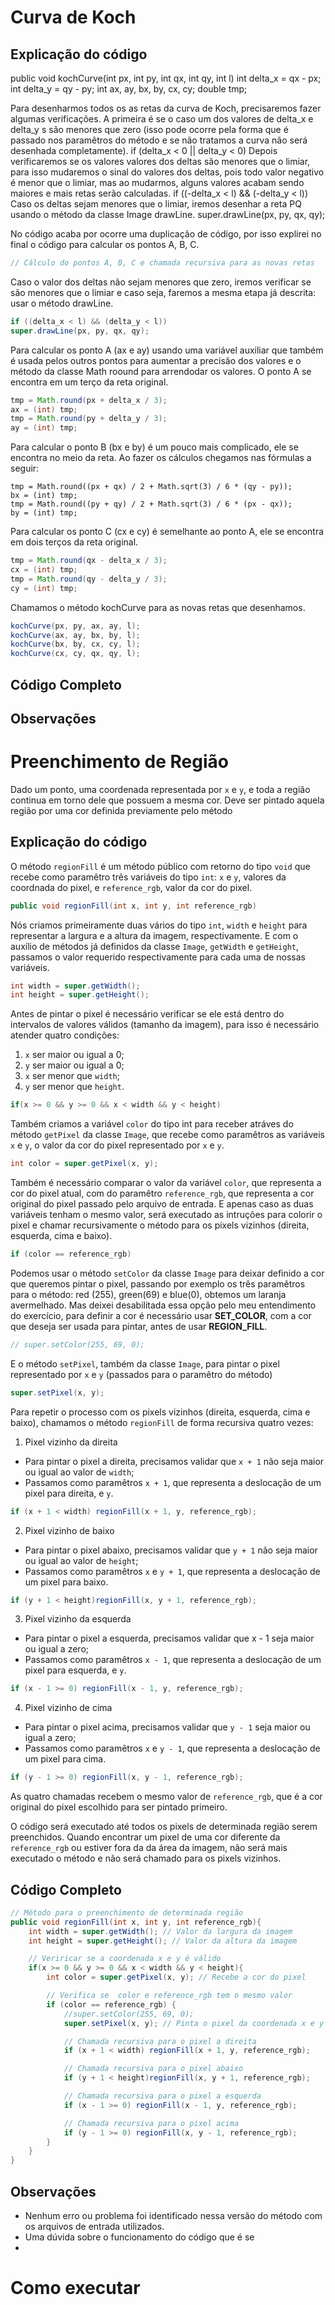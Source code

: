 # Curva de Koch

## Explicação do código
public void kochCurve(int px, int py, int qx, int qy, int l)
int delta_x = qx - px;
int delta_y = qy - py;
int ax, ay, bx, by, cx, cy;
double tmp;  

Para desenharmos todos os as retas da curva de Koch, precisaremos fazer algumas verificações. A primeira é se o caso um dos valores de delta_x e delta_y s
são menores que zero (isso pode ocorre pela forma que é passado nos paramêtros do método e se não tratamos a curva não será desenhada completamente).
if (delta_x < 0 || delta_y < 0) 
Depois verificaremos se os valores valores dos deltas são menores que o limiar, para isso mudaremos o sinal do valores dos deltas, pois todo valor negativo é menor que o limiar, mas ao mudarmos, alguns valores acabam sendo maiores e mais retas serão calculadas.
if ((-delta_x < l) && (-delta_y < l))
Caso os deltas sejam menores que o limiar, iremos desenhar a reta PQ usando o método da classe Image drawLine.
super.drawLine(px, py, qx, qy);

No código acaba por ocorre uma duplicação de código, por isso explirei no final o código para calcular os pontos A, B, C.
```Java
// Cálculo do pontos A, B, C e chamada recursiva para as novas retas
```

Caso o valor dos deltas não sejam menores que zero, iremos verificar se são menores que o limiar e caso seja, faremos a mesma etapa já descrita: usar o método drawLine.
```Java
if ((delta_x < l) && (delta_y < l))
super.drawLine(px, py, qx, qy);
```

Para calcular os ponto A (ax e ay) usando uma variável auxiliar que também é usada pelos outros pontos para aumentar a precisão dos valores e o método da classe Math roound para arrendodar os valores. O ponto A se encontra em um terço da reta original.
```Java
tmp = Math.round(px + delta_x / 3);
ax = (int) tmp;
tmp = Math.round(py + delta_y / 3);
ay = (int) tmp;
```
Para calcular o ponto B (bx e by) é um pouco mais complicado, ele se encontra no meio da reta. Ao fazer os cálculos chegamos nas fórmulas a seguir:
```
tmp = Math.round((px + qx) / 2 + Math.sqrt(3) / 6 * (qy - py));
bx = (int) tmp;
tmp = Math.round((py + qy) / 2 + Math.sqrt(3) / 6 * (px - qx));
by = (int) tmp;
```

Para calcular os ponto C (cx e cy) é semelhante ao ponto A, ele se encontra em dois terços da reta original.
```Java
tmp = Math.round(qx - delta_x / 3);
cx = (int) tmp;
tmp = Math.round(qy - delta_y / 3);
cy = (int) tmp;
```

Chamamos o método kochCurve para as novas retas que desenhamos.
```Java
kochCurve(px, py, ax, ay, l);
kochCurve(ax, ay, bx, by, l);
kochCurve(bx, by, cx, cy, l);
kochCurve(cx, cy, qx, qy, l);
```
## Código Completo
## Observações

# Preenchimento de Região
Dado um ponto, uma coordenada representada por `x` e `y`, e toda a região continua em torno dele que possuem a mesma cor. Deve ser pintado aquela região por uma cor definida previamente pelo método 

## Explicação do código
O método `regionFill` é um método público com retorno do tipo `void` que recebe como paramêtro três variáveis do tipo `int`: `x` e `y`, valores da coordnada do pixel, e `reference_rgb`, valor da cor do pixel.
```Java
public void regionFill(int x, int y, int reference_rgb)
```
Nós criamos primeiramente duas vários do tipo `int`, `width` e `height` para representar a largura e a altura da imagem, respectivamente. E com o auxílio de métodos já definidos da classe `Image`, `getWidth` e `getHeight`, passamos o valor requerido respectivamente para cada uma de nossas variáveis.
```Java
int width = super.getWidth();
int height = super.getHeight();
```

Antes de pintar o pixel é necessário verificar se ele está dentro do intervalos de valores válidos (tamanho da imagem), para isso é necessário atender quatro condições:
1. `x` ser maior ou igual a 0;
2. `y` ser maior ou igual a 0;
3. `x` ser menor que `width`;
4. `y` ser menor que `height`.
```Java
if(x >= 0 && y >= 0 && x < width && y < height)
```

Também criamos a variável `color` do tipo int para receber atráves do método `getPixel` da classe `Image`, que recebe como paramêtros as variáveis `x` e `y`, o valor da cor do pixel representado por `x` e `y`.
```Java
int color = super.getPixel(x, y);
```

Também é necessário comparar o valor da variável `color`, que representa a cor do pixel atual, com do paramêtro `reference_rgb`, que representa a cor original do pixel passado pelo arquivo de entrada. E apenas caso as duas variáveis tenham o mesmo valor, será executado as intruções para colorir o pixel e chamar recursivamente o método para os pixels vizinhos (direita, esquerda, cima e baixo).
```Java
if (color == reference_rgb)
```

Podemos usar o método `setColor` da classe `Image` para deixar definido a cor que queremos pintar o pixel, passando por exemplo os três paramêtros para o método: red (255), green(69) e blue(0), obtemos um laranja avermelhado. Mas deixei desabilitada essa opção pelo meu entendimento do exercício, para definir a cor é necessário usar **SET_COLOR**, com a cor que deseja ser usada para pintar, antes de usar **REGION_FILL**.
```Java
// super.setColor(255, 69, 0);
```

E o método `setPixel`, também da classe `Image`, para pintar o pixel representado por `x` e `y` (passados para o paramêtro do método)
```Java
super.setPixel(x, y);
```

Para repetir o processo com os pixels vizinhos (direita, esquerda, cima e baixo), chamamos o método `regionFill` de forma recursiva quatro vezes:
1. Pixel vizinho da direita
- Para pintar o pixel a direita, precisamos validar que `x + 1` não seja maior ou igual ao valor de `width`;
- Passamos como paramêtros `x + 1`, que representa a deslocação de um pixel para direita, e `y`.
```Java
if (x + 1 < width) regionFill(x + 1, y, reference_rgb);
```

2. Pixel vizinho de baixo
- Para pintar o pixel abaixo, precisamos validar que `y + 1` não seja maior ou igual ao valor de `height`;
- Passamos como paramêtros `x` e `y + 1`, que representa a deslocação de um pixel para baixo.
```Java
if (y + 1 < height)regionFill(x, y + 1, reference_rgb);
```
    
3. Pixel vizinho da esquerda
- Para pintar o pixel a esquerda, precisamos validar que x - 1 seja maior ou igual a zero;
- Passamos como paramêtros `x - 1`, que representa a deslocação de um pixel para esquerda, e `y`.
```Java
if (x - 1 >= 0) regionFill(x - 1, y, reference_rgb);
```
    
4. Pixel vizinho de cima
- Para pintar o pixel acima, precisamos validar que `y - 1` seja maior ou igual a zero;
- Passamos como paramêtros `x` e `y - 1`, que representa a deslocação de um pixel para cima.
```Java
if (y - 1 >= 0) regionFill(x, y - 1, reference_rgb);
```    

As quatro chamadas recebem o mesmo valor de `reference_rgb`, que é a cor original do pixel escolhido para ser pintado primeiro.

O código será executado até todos os pixels de determinada região serem preenchidos. Quando encontrar um pixel de uma cor diferente da `reference_rgb` ou estiver fora da da área da imagem, não será mais executado o método e não será chamado para os pixels vizinhos.

## Código Completo
```Java
// Método para o preenchimento de determinada região
public void regionFill(int x, int y, int reference_rgb){
    int width = super.getWidth(); // Valor da largura da imagem
    int height = super.getHeight(); // Valor da altura da imagem

    // Veriricar se a coordenada x e y é válido
    if(x >= 0 && y >= 0 && x < width && y < height){
        int color = super.getPixel(x, y); // Recebe a cor do pixel

        // Verifica se  color e reference_rgb tem o mesmo valor
        if (color == reference_rgb) {
            //super.setColor(255, 69, 0);
            super.setPixel(x, y); // Pinta o pixel da coordenada x e y

            // Chamada recursiva para o pixel a direita
            if (x + 1 < width) regionFill(x + 1, y, reference_rgb);

            // Chamada recursiva para o pixel abaixo
            if (y + 1 < height)regionFill(x, y + 1, reference_rgb); 

            // Chamada recursiva para o pixel a esquerda
            if (x - 1 >= 0) regionFill(x - 1, y, reference_rgb);

            // Chamada recursiva para o pixel acima
            if (y - 1 >= 0) regionFill(x, y - 1, reference_rgb);
        }
    }
}
```

## Observações
- Nenhum erro ou problema foi identificado nessa versão do método com os arquivos de entrada utilizados.
- Uma dúvida sobre o funcionamento do código que é se 
- 

# Como executar

